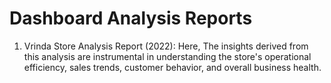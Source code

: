 # Dashboard Analysis Reports
1) Vrinda Store Analysis Report (2022): Here, The insights derived from this analysis are instrumental in understanding the store's operational efficiency, sales trends, customer behavior, and overall business health.
